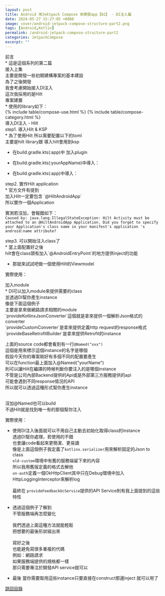 ```yaml
---
layout: post
title: Android 用Jektpack Compose 來開發app【02】 - DI注入篇
date: 2024-05-27 15:27:05 +0800
image: cover/android-jetpack-compose-structure-part2.png
tags: [Android,Kotlin]
permalink: /android-jetpack-compose-structure-part2
categories: JetpackCompose
excerpt: ""
---
```


<div class="c-border-content-title-4">前言</div>
* 這是這個系列的第二篇<br>
接入上集<br>
主要是開發一些初期建構專案的基本建設<br>
為了之後開發<br>
我會考慮開始接入DI注入<br>
這次我採用的是Hilt<br>

<div class="c-border-content-title-1">專案建置</div>
* 使用的library如下：
<div id="category">
    {% include table/compose-use.html %}
    {% include table/compose-category.html %}
</div>

<div class="c-border-content-title-4">導入DI注入 - Hilt</div>
<div class="c-border-content-title-1">step1. 導入Hilt & KSP</div>
* 為了使用Hilt 所以需要配置以下的toml<br>
主要是hilt library跟 導入hilt會用到ksp<br>
<script src="https://gist.github.com/KuanChunChen/a529e6aef2c4cb054a593689b86ab962.js"></script>

* 在build.gradle.kts(:app)中 加入plugin
<script src="https://gist.github.com/KuanChunChen/ca4d1179d072db1f781831ce3ae367a6.js"></script>

* 在build.gradle.kts(:yourAppName)中導入：
<script src="https://gist.github.com/KuanChunChen/0cecaed97e600ccd7069722e2cc62c42.js"></script>

* 在build.gradle.kts(:app)中導入：
<script src="https://gist.github.com/KuanChunChen/a40eb48d1b2a7f6e4e59041fa4cff3b5.js"></script>

<div class="c-border-content-title-1">step2. 實作Hilt application</div>
* 官方文件有提到<br>
加入Hilt一定要包含	`@HiltAndroidApp`<br>
所以實作一個Application<br>
<script src="https://gist.github.com/KuanChunChen/648bd2e1d642c5ea108af87e7700a7de.js"></script>

實測若沒加，會報錯如下：<br>
`Caused by: java.lang.IllegalStateException: Hilt Activity must be attached to an @HiltAndroidApp Application. Did you forget to specify your Application's class name in your manifest's application 's android:name attribute?`

<div class="c-border-content-title-1">step3. 可以開始注入class了</div>
* 當上面配置好之後<br>
hilt會在class頭有加入`@AndroidEntryPoint`的地方提供inject的功能<br>

* 那就來試試吧做一個使用Hilt的Viewmodel
<script src="https://gist.github.com/KuanChunChen/c76e7ce4bc7743832372ae66ae651f03.js"></script>

實際使用：
<script src="https://gist.github.com/KuanChunChen/412d3db62610456139c5231632f5d2dd.js"></script>

<div class="c-border-content-title-1">加入module</div>
* DI可以加入module來提供需要的class<br>
並透過DI幫你產生instance<br>
像是下面這個例子<br>
主要是拿來做網路請求相關的module<br>
`provideKotlinxJsonConverter`這個就是拿來提供一個解析Json格式的converter<br>
`provideCustomConverter`是拿來提供定義http request的response格式<br>
`provideBaseRetrofitBuilder`是拿來提供Retrofit的instance<br>
<script src="https://gist.github.com/KuanChunChen/1127653dde42bc2bca111e274a7ba521.js"></script>

上面的source code都會看到有一行`@Named("xxx")`<br>
這個是用來標示這個instance的名字是哪個<br>
假設今天你的專案剛好有多個不同的配置要產生<br>
可以在function最上面加入@Named("yourName") <br>
則可以讓Hilt在編譯的時候判斷你要注入的是哪個instance<br>
不管是公司內部Backend提供的Api或是外部第三方服務提供的api<br>
可能會遇到不同response情況的API<br>
所以就可以透過這種形式幫你產生instance<br> <br>

沒加@Named也可以build<br>
不過Hilt就是找到唯一有的那個幫你注入<br>

實際使用：<br>
<script src="https://gist.github.com/KuanChunChen/a1b8b91295e8016cabc733463f6db0c9.js"></script>
* 使用DI注入後面就可以不用自己主動去初始化取得class的instance<br>
透過DI幫你處理，若使用的不錯<br>
也會讓code看起來更簡潔、更易讀<br>
像是上面這個例子我定義了`kotlinx.serializer`用來解析固定的Json to class<br>
`old-custom`環境中有舊的服務端留下來的內容<br> 
所以我用舊版定義的格式去解他<br>
`un-auth`定義一個OkHttpClient其中只在Debug環境中加入HttpLoggingInterceptor來解析log<br> <br>
最終在 `provideFeedbackUcService`提供的API Service則有我上面提到的這些特性<br>

* 透過這個例子了解到<br>
不管服務端再怎麼變化 <br><br>
我們透過上面這種方法就能輕鬆<br>
把想要的最後形狀組出來<br><br>
寫好之後<br>
也能避免寫很多重複的代碼<br>
例如：網路請求<br>
如果服務端提供的規格都一樣<br>
那只需要專注於開發API service就可以
<script src="https://gist.github.com/KuanChunChen/9fa177e6b7043a59f5d3841ee11fe2a4.js"></script>

* 最後 當你需要取用這些instance只要直接在construct那邊inject 就可以用了
<script src="https://gist.github.com/KuanChunChen/dae78780c5be26f1cba9b780f0c9f23c.js"></script>

<a class="link" href="#category" data-scroll>跳回目錄</a>

